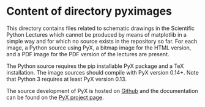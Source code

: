 # Content of directory pyximages

This directory contains files related to schematic drawings in the
Scientific Python Lectures which cannot be produced by means of matplotlib in a simple way
and for which no source exists in the repository so far. For each image, a
Python source using PyX, a bitmap image for the HTML version, and a PDF
image for the PDF version of the lectures are present.

The Python source requires the pip installable PyX package and a TeX
installation. The image sources should compile with PyX version 0.14+. Note
that Python 3 requires at least PyX version 0.13.

The source development of PyX is hosted on [Github](https://github.com/pyx-project/pyx)
and the documentation can be found on the [PyX project page](https://pyx-project.org/).